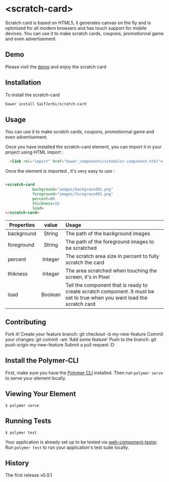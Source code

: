 # \<scratch-card\>

Scratch card  is based on HTML5, it generates canvas on the fly and is optimized for all modern browsers and has touch support for mobile devices. You can use it to make scratch cards, coupons, promotionnal game and even advertisement.

## Demo

Please visit the [demo](https://saifjerbi.github.io/scratch-card) and enjoy the scratch card

## Installation

To install the scratch-card 

```bash
bower install SaifJerbi/scratch-card
```

## Usage

You can use it to make scratch cards, coupons, promotionnal game and even advertisement.

Once you have installed the scratch-card element, you can import it in your project using HTML import :

```html
  <link rel="import" href="bower_components/scheduler-component.html">
```
Once the element is imported , it's very easy to use :

```html

<scratch-card 
            background="images/background01.png" 
            foreground="images/foreground01.png"
            percent=80
            thickness=15
            load>
</scratch-card>

```

| Properties        | value          | Usage |
| -------------     |:-------------: | :-----|
| background        | String         | The path of the background images |
| foreground        | String         | The path of the foreground images to be scratched |
| percent           | Integer        | The scratch area size in percent to fully scratch the card |
| thikness          | Integer        | The area scratched when touching the screen, it's in Pixel |
| load              | Boolean        | Tell the component that is ready to create scratch component. It must be set to true when you want load the scratch card|

## Contributing

Fork it!
Create your feature branch: git checkout -b my-new-feature
Commit your changes: git commit -am 'Add some feature'
Push to the branch: git push origin my-new-feature
Submit a pull request :D

## Install the Polymer-CLI

First, make sure you have the [Polymer CLI](https://www.npmjs.com/package/polymer-cli) installed. Then run `polymer serve` to serve your element locally.

## Viewing Your Element

```
$ polymer serve
```

## Running Tests

```
$ polymer test
```

Your application is already set up to be tested via [web-component-tester](https://github.com/Polymer/web-component-tester). Run `polymer test` to run your application's test suite locally.

## History

The first release v0.0.1
